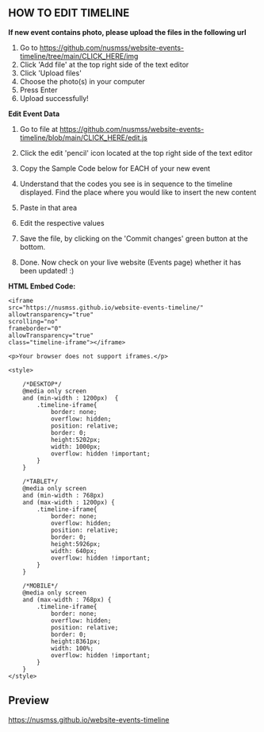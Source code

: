## HOW TO EDIT TIMELINE
**If new event contains photo, please upload the files in the following url**

 1. Go to https://github.com/nusmss/website-events-timeline/tree/main/CLICK_HERE/img
 2. Click 'Add file' at the top right side of the text editor
 3. Click 'Upload files'
 4. Choose the photo(s) in your computer
 5. Press Enter
 6. Upload successfully!

**Edit Event Data**

 1. Go to file at https://github.com/nusmss/website-events-timeline/blob/main/CLICK_HERE/edit.js
 2. Click the edit 'pencil' icon located at the top right side of the text editor
 3. Copy the Sample Code below for EACH of your new event

 4. Understand that the codes you see is in sequence to the timeline displayed. Find the place where you would like to insert the new content
 5. Paste in that area
 6. Edit the respective values
 7. Save the file, by clicking on the 'Commit changes' green button at the bottom.
 8. Done. Now check on your live website (Events page) whether it has been updated! :)


**HTML Embed Code:**

    <iframe
    src="https://nusmss.github.io/website-events-timeline/"
    allowtransparency="true"
    scrolling="no"
    frameborder="0"
    allowTransparency="true"
    class="timeline-iframe"></iframe>

    <p>Your browser does not support iframes.</p>

    <style>
        
        /*DESKTOP*/
        @media only screen 
        and (min-width : 1200px)  { 
            .timeline-iframe{
                border: none;
                overflow: hidden;
                position: relative;
                border: 0;
                height:5202px;
                width: 1000px;
                overflow: hidden !important;
            }
        }
        
        /*TABLET*/
        @media only screen 
        and (min-width : 768px) 
        and (max-width : 1200px) { 
            .timeline-iframe{
                border: none;
                overflow: hidden;
                position: relative;
                border: 0;
                height:5926px;
                width: 640px;
                overflow: hidden !important;
            }
        }
        
        /*MOBILE*/
        @media only screen 
        and (max-width : 768px) { 
            .timeline-iframe{
                border: none;
                overflow: hidden;
                position: relative;
                border: 0;
                height:8361px;
                width: 100%;
                overflow: hidden !important;
            }
        }
    </style>


## Preview

https://nusmss.github.io/website-events-timeline